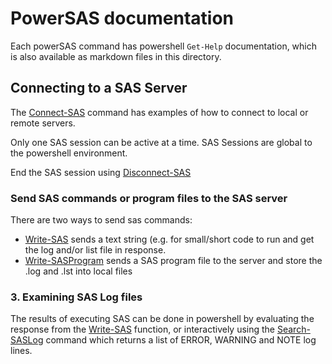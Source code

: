 # PowerSAS documentation

Each powerSAS command has powershell `Get-Help` documentation, which is also available as markdown files in this directory.

## Connecting to a SAS Server

The [Connect-SAS](https://github.com/metadatadriven/powerSAS/blob/main/docs/Connect-SAS.md) command has examples of how to connect to local or remote servers.

Only one SAS session can be active at a time. SAS Sessions are global to the powershell environment.

End the SAS session using [Disconnect-SAS](https://github.com/metadatadriven/powerSAS/blob/main/docs/Disconnect-SAS.md)

### Send SAS commands or program files to the SAS server

There are two ways to send sas commands:

- [Write-SAS](https://github.com/metadatadriven/powerSAS/blob/main/docs/Write-SAS.md) sends a text string (e.g. for small/short code to run and get the log and/or list file in response.
- [Write-SASProgram](https://github.com/metadatadriven/powerSAS/blob/main/docs/Send-SASprogram.md) sends a SAS program file to the server and store the .log and .lst into local files

### 3. Examining SAS Log files

The results of executing SAS can be done in powershell by evaluating the response from the [Write-SAS](https://github.com/metadatadriven/powerSAS/blob/main/docs/Write-SAS.md) function, or interactively using the [Search-SASLog](https://github.com/metadatadriven/powerSAS/blob/main/docs/Search-SASLog.md) command which returns a list of ERROR, WARNING and NOTE log lines.

